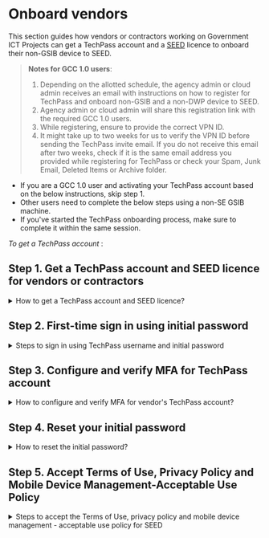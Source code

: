 # Onboard vendors
This section guides how vendors or contractors working on Government ICT Projects can get a TechPass account and a [SEED](https://docs.developer.tech.gov.sg/docs/security-suite-for-engineering-endpoint-devices/#/) licence to onboard their non-GSIB device to SEED.

> **Notes for GCC 1.0 users**:
>1. Depending on the allotted schedule, the agency admin or cloud admin receives an email with instructions on how to register for TechPass and onboard non-GSIB and a non-DWP device to SEED.
>1. Agency admin or cloud admin will share this registration link with the required GCC 1.0 users.
>1. While registering, ensure to provide the correct VPN ID.
>1. It might take up to two weeks for us to verify the VPN ID before sending the TechPass invite email. If you do not receive this email after two weeks, check if it is the same email address you provided while registering for TechPass or check your Spam, Junk Email, Deleted Items or Archive folder.

<div class="warn">
<ul>
<li>If you are a GCC 1.0 user and activating your TechPass account based on the below instructions, skip step 1.</li>
<li>Other users need to complete the below steps using a non-SE GSIB machine.</li>
<li>If you've started the TechPass onboarding process, make sure to complete it within the same session.</li>
</ul>
</div>

*To get a TechPass account* :

## Step 1. Get a TechPass account and SEED licence for vendors or contractors

<details> <summary> How to get a TechPass account and SEED licence?</summary>

 <div class="warn">
 <ul>
 <li>SEED licence is applicable only for <b>non-GSIB device</b>.</li>
 <li> Emails with <b>*_from@*.gov.sg</b> format are <b>not permitted</b>. Please provide a company email supplied by the vendor company</li>
 <li> If you already have an active TechPass account and need a SEED licence, contact your project manager or reporting officer.</li>
 <li>If you are a public officer, refer to <a href="https://docs.developer.tech.gov.sg/docs/techpass-user-guide/#/onboard-public-officers-using-non-se-machines">Onboarding Public Officers to TechPass</a>.</li>
 </ul>
 </div>


 1. If you are a vendor or contractor who has to access SGTS services and does not have an active TechPass account and a SEED licence, request for them from your project manager or reporting officer.
 1. Provide the required details such as your official vendor company email address, handphone number, project name and device details for SEED licence in this request. In turn, your project manager or reporting officer will work with the engaging government agency to assign a TechPass account and SEED licence.

 once the request is approved, vendors or contractors receive the TechPass invitation email on the provided official email address.

 > **Notes**:
 >- When a TechPass account is created for vendors or contractors, they will be notified about it in an email. This notification will have a unique TechPass username and an initial password will be texted to your handphone.
 >- If you've started the TechPass onboarding process, it is important to complete it within the same session.
 >- Similarly, vendors or contractors will receive an email when a SEED licence is assigned.

</details>

## Step 2. First-time sign in using initial password

<details> <summary>Steps to sign in using TechPass username and initial password</summary>

  1. Go to the web page provided by your project manager or reporting officer to sign in to SGTS service using your TechPass account.

  ?> SGTS product team will provide the address of this web page to your project manager or reporting officer.

  2. Enter your TechPass username and click **Next**.
    <kbd>![vendor-sign-in-1](assets/support/Vendor_email.png)</kbd>
  3. Enter the initial password and click **Sign in**.
    <kbd>![vendor-initial-pwd](assets/support/vendor-initial-password.png)</kbd>

  You will now be directed to configure MFA for your TechPass account.
</details>

## Step 3. Configure and verify MFA for TechPass account

<details> <summary> How to configure and verify MFA for vendor's TechPass account?</summary>

  1. Install Microsoft Authenticator on your mobile device.

    <kbd>![vendor-mfa-1](assets/support/vendor-mfa-1.png)</kbd>

  ?> You may install any authenticator. However, as we recommend Microsoft authenticator, this document guides you to configure TechPass MFA using that.

  2. On your mobile device, open Microsoft **Authenticator** and tap **+ Add account** > **Work or School account**.
  3. Tap **Scan a QR code**.
  4. Go back to your computer and click **Next**.
  <kbd>![vendor-mfa-2](assets/support/vendor-mfa-2.png)</kbd>
  5. Scan the QR code displayed on your computer screen and click **Next**. Your TechPass account gets activated and linked to the authenticator app.
    <kbd>![vendor-scan-qr-code](assets/support/vendor-mfa-3.png)</kbd>
    To confirm if this verification process was set up correctly, the Authenticator sends a notification to your mobile device.

      <kbd>![vendor-confirms-mfa](assets/support/vendor-mfa-4.png)</kbd>

  6. Tap **APPROVE** on your mobile device and on your computer, you will see that you have approved your sign-in.

      <kbd>![vendor-confirmed-mfa](assets/support/vendor-mfa-5.png)</kbd>

  7. On your computer, click **Next**.
  8. Choose the country code and enter your handphone number.
      <kbd>![vendor-mfa-6](assets/support/vendor-mfa-6-new.png)</kbd>
  9. You will receive a six-digit code on this phone number. Enter the six-digit code and click **Next**.

      <kbd>![vendor-mfa-7](assets/support/vendor-mfa-7.png)</kbd>

  10. Click **Next**.

      <kbd>![vendor-mfa-8](assets/support/vendor-mfa-8.png)</kbd>
  11. When you see a success message, click **Done**.
      <kbd>![vendor-mfa-9](assets/support/vendor-mfa-9.png)</kbd>

      Now you will be prompted to reset your initial password.
</details>

## Step 4. Reset your initial password

<details> <summary> How to reset the initial password?</summary>

  1. Enter your **initial password**, **new password** and retype the new password to confirm.  

  2. Click **Sign in** to proceed with Terms of Use.

  <kbd>![vendor-mfa-9](assets/support/vendor-update-initial-password.png)</kbd>
</details>

## Step 5. Accept Terms of Use, Privacy Policy and Mobile Device Management-Acceptable Use Policy

<details><summary> Steps to accept the Terms of Use, privacy policy and mobile device management - acceptable use policy for SEED</summary>

  1. Click the arrow to view the **TechPass Terms of Use**.

  <kbd>![techpass-terms-of-use](assets/images/onboarding/po-non-se/techpass-terms-of-use.png)</kbd>

  2. Read the TechPass **Terms of Use** and click **Accept**.

  <kbd>![accept-terms-of-use](assets/images/onboarding/po-non-se/accept-terms-of-use.png)</kbd>

  3. Click the arrow to view the **TechPass Privacy Policy**.

  <kbd>![techpass-view-privacy-policy](assets/images/onboarding/po-non-se/techpass-view-privacy-policy.png)</kbd>

  4. Read the TechPass **Privacy Policy** and click **Accept**.

  <kbd>![accept-techpass-privacy-policy](assets/images/onboarding/po-non-se/accept-techpass-privacy-policy.png)</kbd>

  If SEED licence is assigned, you will be prompted to accept the TechPass Mobile Device Management(MDM) - Acceptable Use Policy(AUP).

  5. Click the arrow to view the **TechPass MDM AUP Policy**.

  <kbd>![mdm-acceptable-use-policy](assets/images/onboarding/po-non-se/mdm-aup-1.png)</kbd>

  6. Read the policy details and click **Accept**.

  <kbd>![mdm-acceptable-use-policy](assets/images/onboarding/po-non-se/accept-mdm-aup.png)</kbd>

  You have now successfully onboarded TechPass. You can now proceed to onboard your non-GSIB device to SEED.

  ?> Refer to [Prerequisites for onboarding your device to SEED](https://docs.developer.tech.gov.sg/docs/security-suite-for-engineering-endpoint-devices/#/prerequisites-for-onboarding) before proceeding to onboard your non-GSIB device to SEED.

</details>
